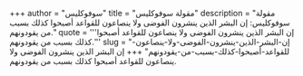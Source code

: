 +++
author = "سوفوكليس"
title = "مقولة سوفوكليس"
description = "مقولة سوفوكليس: إن البشر الذين ينشرون الفوضى ولا ينصاعون للقواعد أصبحوا كذلك بسبب من يقودونهم."
quote = '''إن البشر الذين ينشرون الفوضى ولا ينصاعون للقواعد أصبحوا كذلك بسبب من يقودونهم.'''
slug = "إن-البشر-الذين-ينشرون-الفوضى-ولا-ينصاعون-للقواعد-أصبحوا-كذلك-بسبب-من-يقودونهم"
+++
إن البشر الذين ينشرون الفوضى ولا ينصاعون للقواعد أصبحوا كذلك بسبب من يقودونهم.

